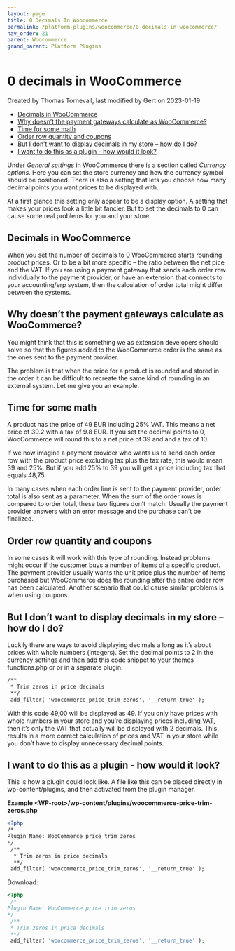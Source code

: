 ```yaml
---
layout: page
title: 0 Decimals In Woocommerce
permalink: /platform-plugins/woocommerce/0-decimals-in-woocommerce/
nav_order: 21
parent: Woocommerce
grand_parent: Platform Plugins
---
```




# 0 decimals in WooCommerce 
Created by Thomas Tornevall, last modified by Gert on 2023-01-19
- [Decimals in
  WooCommerce](#decimals-in-woocommerce)
- [Why doesn’t the payment gateways calculate as
  WooCommerce?](#why-doesnt-the-payment-gateways-calculate-as-woocommerce)
- [Time for some math](#time-for-some-math)
- [Order row quantity and
  coupons](#order-row-quantity-and-coupons)
- [But I don’t want to display decimals in my store – how do I
  do?](#but-i-dont-want-to-display-decimals-in-my-store--how-do-i-do)
- [I want to do this as a plugin - how would it
  look?](#i-want-to-do-this-as-a-plugin---how-would-it-look)

Under *General settings* in WooCommerce there is a section
called *Currency options*. Here you can set the store currency and how
the currency symbol should be positioned. There is also a setting that
lets you choose how many decimal points you want prices to be displayed
with.

At a first glance this setting only appear to be a display option. A
setting that makes your prices look a little bit fancier. But to set the
decimals to 0 can cause some real problems for you and your store.

## Decimals in WooCommerce
When you set the number of decimals to 0 WooCommerce starts rounding
product prices. Or to be a bit more specific – the ratio between the net
pice and the VAT. If you are using a payment gateway that sends each
order row individually to the payment provider, or have an extension
that connects to your accounting/erp system, then the calculation of
order total might differ between the systems.

## Why doesn’t the payment gateways calculate as WooCommerce?
You might think that this is something we as extension developers should
solve so that the figures added to the WooCommerce order is the same as
the ones sent to the payment provider.

The problem is that when the price for a product is rounded and stored
in the order it can be difficult to recreate the same kind of rounding
in an external system. Let me give you an example.

## Time for some math
A product has the price of 49 EUR including 25% VAT. This means a net
price of 39.2 with a tax of 9.8 EUR. If you set the decimal points to 0,
WooCommerce will round this to a net price of 39 and and a tax of 10.

If we now imagine a payment provider who wants us to send each order row
with the product price excluding tax plus the tax rate, this would mean
39 and 25%. But if you add 25% to 39 you will get a price including tax
that equals 48,75.

In many cases when each order line is sent to the payment provider,
order total is also sent as a parameter. When the sum of the order rows
is compared to order total, these two figures don’t match. Usually the
payment provider answers with an error message and the purchase can’t be
finalized.

## Order row quantity and coupons
In some cases it will work with this type of rounding. Instead problems
might occur if the customer buys a number of items of a specific
product. The payment provider usually wants the unit price plus the
number of items purchased but WooCommerce does the rounding after the
entire order row has been calculated. Another scenario that could cause
similar problems is when using coupons.

## But I don’t want to display decimals in my store – how do I do?
Luckily there are ways to avoid displaying decimals a long as it’s about
prices with whole numbers (integers). Set the decimal points to 2 in the
currency settings and then add this code snippet to your themes
functions.php or or in a separate plugin.

```xml
/**
 * Trim zeros in price decimals
 **/
 add_filter( 'woocommerce_price_trim_zeros', '__return_true' );
```

With this code 49,00 will be displayed as 49. If you only have prices
with whole numbers in your store and you’re displaying prices including
VAT, then it’s only the VAT that actually will be displayed with 2
decimals. This results in a more correct calculation of prices and VAT
in your store while you don’t have to display unnecessary decimal
points.

## I want to do this as a plugin - how would it look?
This is how a plugin could look like. A file like this can be placed
directly in wp-content/plugins, and then activated from the plugin
manager.

**Example
\<WP-root\>/wp-content/plugins/woocommerce-price-trim-zeros.php**

```xml
<?php
/*
Plugin Name: WooCommerce price trim zeros
*/
 /**
  * Trim zeros in price decimals
  **/
 add_filter( 'woocommerce_price_trim_zeros', '__return_true' );
```
Download:

```php
<?php
 /*
Plugin Name: WooCommerce price trim zeros
*/
 /**
 * Trim zeros in price decimals
 **/
 add_filter( 'woocommerce_price_trim_zeros', '__return_true' );
```

